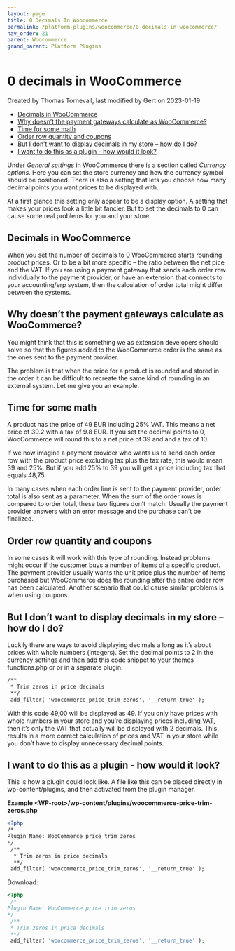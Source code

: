 ```yaml
---
layout: page
title: 0 Decimals In Woocommerce
permalink: /platform-plugins/woocommerce/0-decimals-in-woocommerce/
nav_order: 21
parent: Woocommerce
grand_parent: Platform Plugins
---
```




# 0 decimals in WooCommerce 
Created by Thomas Tornevall, last modified by Gert on 2023-01-19
- [Decimals in
  WooCommerce](#decimals-in-woocommerce)
- [Why doesn’t the payment gateways calculate as
  WooCommerce?](#why-doesnt-the-payment-gateways-calculate-as-woocommerce)
- [Time for some math](#time-for-some-math)
- [Order row quantity and
  coupons](#order-row-quantity-and-coupons)
- [But I don’t want to display decimals in my store – how do I
  do?](#but-i-dont-want-to-display-decimals-in-my-store--how-do-i-do)
- [I want to do this as a plugin - how would it
  look?](#i-want-to-do-this-as-a-plugin---how-would-it-look)

Under *General settings* in WooCommerce there is a section
called *Currency options*. Here you can set the store currency and how
the currency symbol should be positioned. There is also a setting that
lets you choose how many decimal points you want prices to be displayed
with.

At a first glance this setting only appear to be a display option. A
setting that makes your prices look a little bit fancier. But to set the
decimals to 0 can cause some real problems for you and your store.

## Decimals in WooCommerce
When you set the number of decimals to 0 WooCommerce starts rounding
product prices. Or to be a bit more specific – the ratio between the net
pice and the VAT. If you are using a payment gateway that sends each
order row individually to the payment provider, or have an extension
that connects to your accounting/erp system, then the calculation of
order total might differ between the systems.

## Why doesn’t the payment gateways calculate as WooCommerce?
You might think that this is something we as extension developers should
solve so that the figures added to the WooCommerce order is the same as
the ones sent to the payment provider.

The problem is that when the price for a product is rounded and stored
in the order it can be difficult to recreate the same kind of rounding
in an external system. Let me give you an example.

## Time for some math
A product has the price of 49 EUR including 25% VAT. This means a net
price of 39.2 with a tax of 9.8 EUR. If you set the decimal points to 0,
WooCommerce will round this to a net price of 39 and and a tax of 10.

If we now imagine a payment provider who wants us to send each order row
with the product price excluding tax plus the tax rate, this would mean
39 and 25%. But if you add 25% to 39 you will get a price including tax
that equals 48,75.

In many cases when each order line is sent to the payment provider,
order total is also sent as a parameter. When the sum of the order rows
is compared to order total, these two figures don’t match. Usually the
payment provider answers with an error message and the purchase can’t be
finalized.

## Order row quantity and coupons
In some cases it will work with this type of rounding. Instead problems
might occur if the customer buys a number of items of a specific
product. The payment provider usually wants the unit price plus the
number of items purchased but WooCommerce does the rounding after the
entire order row has been calculated. Another scenario that could cause
similar problems is when using coupons.

## But I don’t want to display decimals in my store – how do I do?
Luckily there are ways to avoid displaying decimals a long as it’s about
prices with whole numbers (integers). Set the decimal points to 2 in the
currency settings and then add this code snippet to your themes
functions.php or or in a separate plugin.

```xml
/**
 * Trim zeros in price decimals
 **/
 add_filter( 'woocommerce_price_trim_zeros', '__return_true' );
```

With this code 49,00 will be displayed as 49. If you only have prices
with whole numbers in your store and you’re displaying prices including
VAT, then it’s only the VAT that actually will be displayed with 2
decimals. This results in a more correct calculation of prices and VAT
in your store while you don’t have to display unnecessary decimal
points.

## I want to do this as a plugin - how would it look?
This is how a plugin could look like. A file like this can be placed
directly in wp-content/plugins, and then activated from the plugin
manager.

**Example
\<WP-root\>/wp-content/plugins/woocommerce-price-trim-zeros.php**

```xml
<?php
/*
Plugin Name: WooCommerce price trim zeros
*/
 /**
  * Trim zeros in price decimals
  **/
 add_filter( 'woocommerce_price_trim_zeros', '__return_true' );
```
Download:

```php
<?php
 /*
Plugin Name: WooCommerce price trim zeros
*/
 /**
 * Trim zeros in price decimals
 **/
 add_filter( 'woocommerce_price_trim_zeros', '__return_true' );
```

